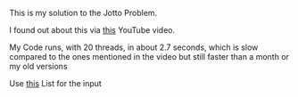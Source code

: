 This is my solution to the Jotto Problem.

I found out about this via [this](https://youtu.be/c33AZBnRHks?si=_DtsjOe_0Xz12iZy) YouTube video.

My Code runs, with 20 threads, in about 2.7 seconds, which is slow compared to the ones mentioned in the video but still faster than a month or my old versions

Use [this](https://github.com/dwyl/english-words) List for the input

